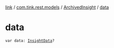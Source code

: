 [link](../../index.md) / [com.tink.rest.models](../index.md) / [ArchivedInsight](index.md) / [data](./data.md)

# data

`var data: `[`InsightData`](../-insight-data/index.md)`?`